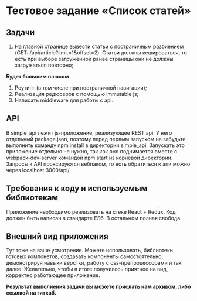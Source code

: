 # Тестовое задание &laquo;Список статей&raquo;

## Задачи
1. На главной странице вывести статьи с постраничным разбиением (GET: /api/article?limit=1&offset=2). Статьи должны кешироваться, то есть при выборе загруженной ранее страницы они не должны загружаться повторно;
<!--2. При ajax запросах отображать loader-индикатор;-->
<!--3. Сделать фильтрацию статей по дате (date range) и названию;-->
<!--4. Создать форму добавления новой статьи (POST: /api/article);-->
<!--5. При клике на заголовок должнен открываться текст статьи (GET: /api/article/:id);-->
<!--6. Добавить кнопку удаления статьи (удаляет только из стора);-->
<!--7. Под статьей вывести кнопку показывающую / скрывающую комментарии (текст кнопки тоже меняется). Комментарии должны кешироваться и не загружаться повторно через API (GET: /api/comment);-->
<!--8. Показывать loader при загрузке комментариев;-->
<!--9. Создать форму добавления нового комментария к статье от анонимного пользователя. (POST: /api/comment).-->

**Будет большим плюсом**
1. Роутинг (в том числе при постраничной навигации);
2. Реализация редюсеров с помощью immutable js;
3. Написать middleware для работы с api.

## API
В simple_api лежит js-приложение, реализующее REST api. У него отдельный package.json, поэтому перед первым запуском не забудьте выполнить команду npm install в директории simple_api. Запускать это приложение отдельно не нужно, так как оно поднимается вместе с webpack-dev-server командой npm start из корневой директории. Запросы к API проксируются вебпаком, то есть обратиться к апи можно через localhost:3000/api/

## Требования к коду и используемым библиотекам
Приложение необходимо реализовать на стеке React + Redux. Код должен быть написан в стандарте ES6. В остальном полная свобода.

## Внешний вид приложения
Тут тоже на ваше усмотрение. Можете использовать, библиотеки готовых компонетов, создавать компоненты самостоятельно, демонстрируя навыки верстки, работу с css-препроцессорами и так далее. Желательно, чтобы в итоге получилось приятное на вид, корректно работающее приложение.

**Результат выполнения задачи вы можете прислать нам архивом, либо ссылкой на гитхаб.**
